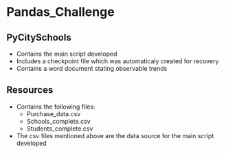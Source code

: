 # Pandas_Challenge
## PyCitySchools
* Contains the main script developed
* Includes a checkpoint file which was automaticaly created for recovery
* Contains a word document stating observable trends

## Resources
* Contains the following files:
  * Purchase_data.csv
  * Schools_complete.csv
  * Students_complete.csv
* The csv files mentioned above are the data source for the main script developed
